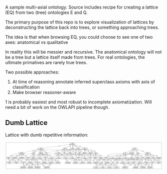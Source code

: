 A sample multi-axial ontology. Source includes recipe for creating a
lattice (EQ) from two (tree) ontologies E and Q.

The primary purpose of this repo is to explore visualization of
lattices by deconstructing the lattice back into trees, or something
approaching trees.

The idea is that when browsing EQ, you could choose to see one of two
axes: anatomical vs qualitative

In reality this will be messier and recursive. The anatomical ontology
will not be a tree but a lattice itself made from trees. For real
ontologies, the ultimate primatives are rarely true trees.

Two possible approaches:

 1. At time of reasoning annotate inferred superclass axioms with axis of classification
 2. Make browser reasoner-aware

1 is probably easiest and most robust to incomplete
axiomatization. Will need a bit of work on the OWLAPI pipeline though.

## Dumb Lattice

Lattice with dumb repetitive information:

![img](eq-reasoned.png)
